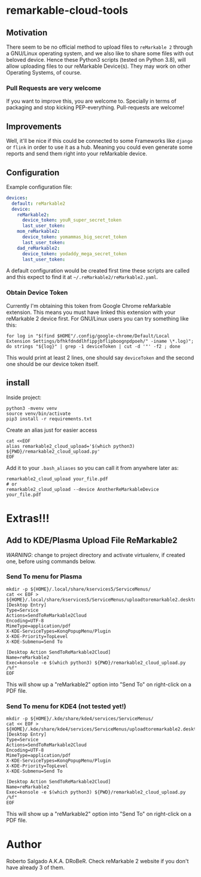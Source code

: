 # remarkable-cloud-tools

## Motivation
There seem to be no official method to upload files to `reMarkable 2` through a GNU/Linux operating system, and we also like to share some files with out beloved device. Hence these Python3 scripts (tested on Python 3.8), will allow uploading files to our reMarkable Device(s). They may work on other Operating Systems, of course.

### Pull Requests are very welcome
If you want to improve this, you are welcome to.
Specially in terms of packaging and stop kicking PEP-everything.
Pull-requests are welcome!

## Improvements
Well, it'll be nice if this could be connected to some Frameworks like `django` or `flink` in order to use it as a hub. Meaning you could even generate some reports and send them right into your reMarkable device.

## Configuration
Example configuration file:
```yaml
devices:
  default: reMarkable2
  device:
    reMarkable2:
      device_token: youR_super_secret_token
      last_user_token:
    mom_reMarkable2:
      device_token: yomammas_big_secret_token
      last_user_token:
    dad_reMarkable2:
      device_token: yodaddy_mega_secret_token
      last_user_token:
```
A default configuration would be created first time these scripts are called and this expect to find it at `~/.reMarkable2/reMarkable2.yaml`.

### Obtain Device Token
Currently I'm obtaining this token from Google Chrome reMarkable extension. This means you must have linked this extension with your reMarkable 2 device first.
For GNU/Linux users you can try something like this:
```shell
for log in "$(find $HOME"/.config/google-chrome/Default/Local Extension Settings/bfhkfdnddlhfippjbflipboognpdpoeh/" -iname \*.log)"; do strings "${log}" | grep -1 deviceToken | cut -d '"' -f2 ; done
```
This would print at least 2 lines, one should say `deviceToken` and the second one should be our device token itself.

## install
Inside project:
```shell
python3 -mvenv venv
source venv/bin/activate
pip3 install -r requirements.txt
```
Create an alias just for easier access
```shell script
cat <<EOF
alias remarkable2_cloud_upload='$(which python3) ${PWD}/remarkable2_cloud_upload.py'
EOF
```
Add it to your `.bash_aliases` so you can call it from anywhere later as:
```shell script
remarkable2_cloud_upload your_file.pdf
# or
remarkable2_cloud_upload --device AnotherReMarkableDevice your_file.pdf

```
# Extras!!!
## Add to KDE/Plasma Upload File ReMarkable2
_*WARNING*_: change to project directory and activate virtualenv, if created one, before using commands below.

### Send To menu for Plasma
```shell script
mkdir -p ${HOME}/.local/share/kservices5/ServiceMenus/
cat << EOF > ${HOME}/.local/share/kservices5/ServiceMenus/uploadtoremarkable2.desktop
[Desktop Entry]
Type=Service
Actions=SendToReMarkable2Cloud
Encoding=UTF-8
MimeType=application/pdf
X-KDE-ServiceTypes=KonqPopupMenu/Plugin
X-KDE-Priority=TopLevel
X-KDE-Submenu=Send To

[Desktop Action SendToReMarkable2Cloud]
Name=reMarkable2
Exec=konsole -e $(which python3) ${PWD}/remarkable2_cloud_upload.py /%f"
EOF
```
This will show up a "reMarkable2" option into "Send To" on right-click on a PDF file.

### Send To menu for KDE4 (not tested yet!)
```shell script
mkdir -p ${HOME}/.kde/share/kde4/services/ServiceMenus/
cat << EOF > ${HOME}/.kde/share/kde4/services/ServiceMenus/uploadtoremarkable2.desktop
[Desktop Entry]
Type=Service
Actions=SendToReMarkable2Cloud
Encoding=UTF-8
MimeType=application/pdf
X-KDE-ServiceTypes=KonqPopupMenu/Plugin
X-KDE-Priority=TopLevel
X-KDE-Submenu=Send To

[Desktop Action SendToReMarkable2Cloud]
Name=reMarkable2
Exec=konsole -e $(which python3) ${PWD}/remarkable2_cloud_upload.py /%f"
EOF
```
This will show up a "reMarkable2" option into "Send To" on right-click on a PDF file.

 
# Author
Roberto Salgado A.K.A. DRoBeR.
Check reMarkable 2 website if you don't have already 3 of them.
